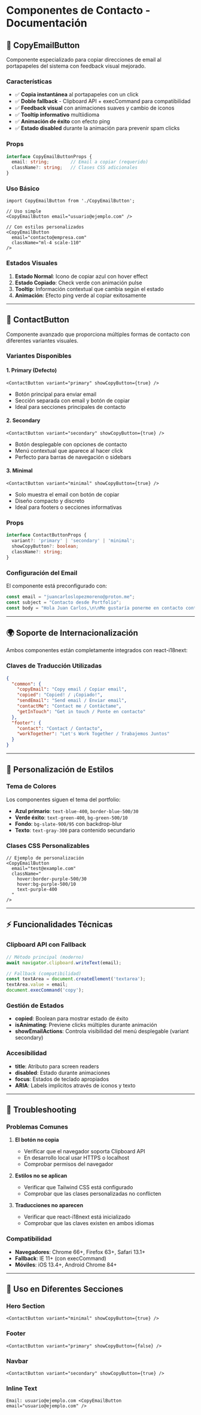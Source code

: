 # Componentes de Contacto - Documentación

## 📧 CopyEmailButton

Componente especializado para copiar direcciones de email al portapapeles del sistema con feedback visual mejorado.

### Características

- ✅ **Copia instantánea** al portapapeles con un click
- ✅ **Doble fallback** - Clipboard API + execCommand para compatibilidad
- ✅ **Feedback visual** con animaciones suaves y cambio de iconos
- ✅ **Tooltip informativo** multiidioma
- ✅ **Animación de éxito** con efecto ping
- ✅ **Estado disabled** durante la animación para prevenir spam clicks

### Props

```typescript
interface CopyEmailButtonProps {
  email: string;        // Email a copiar (requerido)
  className?: string;   // Clases CSS adicionales
}
```

### Uso Básico

```tsx
import CopyEmailButton from './CopyEmailButton';

// Uso simple
<CopyEmailButton email="usuario@ejemplo.com" />

// Con estilos personalizados
<CopyEmailButton 
  email="contacto@empresa.com" 
  className="ml-4 scale-110" 
/>
```

### Estados Visuales

1. **Estado Normal**: Icono de copiar azul con hover effect
2. **Estado Copiado**: Check verde con animación pulse
3. **Tooltip**: Información contextual que cambia según el estado
4. **Animación**: Efecto ping verde al copiar exitosamente

---

## 🚀 ContactButton

Componente avanzado que proporciona múltiples formas de contacto con diferentes variantes visuales.

### Variantes Disponibles

#### 1. Primary (Defecto)
```tsx
<ContactButton variant="primary" showCopyButton={true} />
```
- Botón principal para enviar email
- Sección separada con email y botón de copiar
- Ideal para secciones principales de contacto

#### 2. Secondary
```tsx
<ContactButton variant="secondary" showCopyButton={true} />
```
- Botón desplegable con opciones de contacto
- Menú contextual que aparece al hacer click
- Perfecto para barras de navegación o sidebars

#### 3. Minimal
```tsx
<ContactButton variant="minimal" showCopyButton={true} />
```
- Solo muestra el email con botón de copiar
- Diseño compacto y discreto
- Ideal para footers o secciones informativas

### Props

```typescript
interface ContactButtonProps {
  variant?: 'primary' | 'secondary' | 'minimal';
  showCopyButton?: boolean;
  className?: string;
}
```

### Configuración del Email

El componente está preconfigurado con:

```typescript
const email = "juancarloslopezmoreno@proton.me";
const subject = "Contacto desde Portfolio";
const body = "Hola Juan Carlos,\n\nMe gustaría ponerme en contacto contigo para...";
```

---

## 🌍 Soporte de Internacionalización

Ambos componentes están completamente integrados con react-i18next:

### Claves de Traducción Utilizadas

```json
{
  "common": {
    "copyEmail": "Copy email / Copiar email",
    "copied": "Copied! / ¡Copiado!",
    "sendEmail": "Send email / Enviar email",
    "contactMe": "Contact me / Contáctame",
    "getInTouch": "Get in touch / Ponte en contacto"
  },
  "footer": {
    "contact": "Contact / Contacto",
    "workTogether": "Let's Work Together / Trabajemos Juntos"
  }
}
```

---

## 🎨 Personalización de Estilos

### Tema de Colores

Los componentes siguen el tema del portfolio:

- **Azul primario**: `text-blue-400`, `border-blue-500/30`
- **Verde éxito**: `text-green-400`, `bg-green-500/10`
- **Fondo**: `bg-slate-900/95` con backdrop-blur
- **Texto**: `text-gray-300` para contenido secundario

### Clases CSS Personalizables

```tsx
// Ejemplo de personalización
<CopyEmailButton 
  email="test@example.com"
  className="
    hover:border-purple-500/30 
    hover:bg-purple-500/10
    text-purple-400
  "
/>
```

---

## ⚡ Funcionalidades Técnicas

### Clipboard API con Fallback

```typescript
// Método principal (moderno)
await navigator.clipboard.writeText(email);

// Fallback (compatibilidad)
const textArea = document.createElement('textarea');
textArea.value = email;
document.execCommand('copy');
```

### Gestión de Estados

- **copied**: Boolean para mostrar estado de éxito
- **isAnimating**: Previene clicks múltiples durante animación
- **showEmailActions**: Controla visibilidad del menú desplegable (variant secondary)

### Accesibilidad

- **title**: Atributo para screen readers
- **disabled**: Estado durante animaciones
- **focus**: Estados de teclado apropiados
- **ARIA**: Labels implícitos através de iconos y texto

---

## 🔧 Troubleshooting

### Problemas Comunes

1. **El botón no copia**
   - Verificar que el navegador soporta Clipboard API
   - En desarrollo local usar HTTPS o localhost
   - Comprobar permisos del navegador

2. **Estilos no se aplican**
   - Verificar que Tailwind CSS está configurado
   - Comprobar que las clases personalizadas no conflicten

3. **Traducciones no aparecen**
   - Verificar que react-i18next está inicializado
   - Comprobar que las claves existen en ambos idiomas

### Compatibilidad

- **Navegadores**: Chrome 66+, Firefox 63+, Safari 13.1+
- **Fallback**: IE 11+ (con execCommand)
- **Móviles**: iOS 13.4+, Android Chrome 84+

---

## 📱 Uso en Diferentes Secciones

### Hero Section
```tsx
<ContactButton variant="minimal" showCopyButton={true} />
```

### Footer
```tsx
<ContactButton variant="primary" showCopyButton={false} />
```

### Navbar
```tsx
<ContactButton variant="secondary" showCopyButton={true} />
```

### Inline Text
```tsx
Email: usuario@ejemplo.com <CopyEmailButton email="usuario@ejemplo.com" />
```
